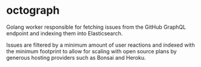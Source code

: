 # octograph

Golang worker responsible for fetching issues from the GitHub GraphQL endpoint and indexing them into Elasticsearch.

Issues are filtered by a minimum amount of user reactions and indexed with the minimum footprint to allow for scaling with open source plans by generous hosting providers such as Bonsai and Heroku.
